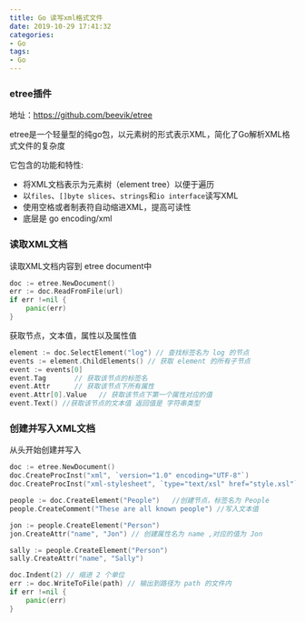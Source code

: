 ```yaml
---
title: Go 读写xml格式文件
date: 2019-10-29 17:41:32
categories:
- Go
tags:
- Go
---
```

### **etree插件**
地址：<a href="https://github.com/beevik/etree">https://github.com/beevik/etree</a>


etree是一个轻量型的纯go包，以元素树的形式表示XML，简化了Go解析XML格式文件的复杂度

它包含的功能和特性:
* 将XML文档表示为元素树（element tree）以便于遍历
* 以`files`、`[]byte slices`、`strings`和`io interface`读写XML
* 使用空格或者制表符自动缩进XML，提高可读性
* 底层是 go encoding/xml 


### **读取XML文档**
读取XML文档内容到 etree document中
```go
doc := etree.NewDocument()
err := doc.ReadFromFile(url)
if err !=nil {
    panic(err)
}
```

获取节点，文本值，属性以及属性值
```go
element := doc.SelectElement("log") // 查找标签名为 log 的节点
events := element.ChildElements() // 获取 element 的所有子节点
event := events[0]
event.Tag       // 获取该节点的标签名
event.Attr      // 获取该节点下所有属性
event.Attr[0].Value   // 获取该节点下第一个属性对应的值
event.Text() //获取该节点的文本值 返回值是 字符串类型
```

### **创建并写入XML文档**
从头开始创建并写入
```go
doc := etree.NewDocument()
doc.CreateProcInst("xml", `version="1.0" encoding="UTF-8"`)
doc.CreateProcInst("xml-stylesheet", `type="text/xsl" href="style.xsl"`)

people := doc.CreateElement("People")   //创建节点，标签名为 People
people.CreateComment("These are all known people") //写入文本值

jon := people.CreateElement("Person")
jon.CreateAttr("name", "Jon") // 创建属性名为 name ,对应的值为 Jon

sally := people.CreateElement("Person")
sally.CreateAttr("name", "Sally")

doc.Indent(2) // 缩进 2 个单位
err := doc.WriteToFile(path) // 输出到路径为 path 的文件内
if err !=nil {
    panic(err)
}
```